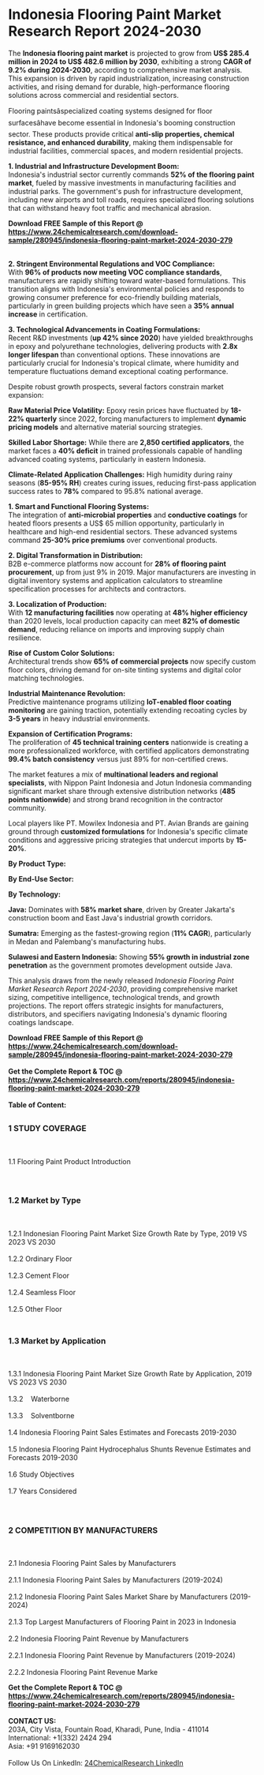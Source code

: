 <h1>Indonesia Flooring Paint  Market Research Report 2024-2030</h1><p>The <strong>Indonesia flooring paint market</strong> is projected to grow from <strong>US$ 285.4 million in 2024 to US$ 482.6 million by 2030</strong>, exhibiting a strong <strong>CAGR of 9.2% during 2024-2030</strong>, according to comprehensive market analysis. This expansion is driven by rapid industrialization, increasing construction activities, and rising demand for durable, high-performance flooring solutions across commercial and residential sectors.</p><p>Flooring paintsâspecialized coating systems designed for floor surfacesâhave become essential in Indonesia's booming construction sector. These products provide critical <strong>anti-slip properties, chemical resistance, and enhanced durability</strong>, making them indispensable for industrial facilities, commercial spaces, and modern residential projects.</p><p><strong>1. Industrial and Infrastructure Development Boom:</strong><br>
Indonesia's industrial sector currently commands <strong>52% of the flooring paint market</strong>, fueled by massive investments in manufacturing facilities and industrial parks. The government's push for infrastructure development, including new airports and toll roads, requires specialized flooring solutions that can withstand heavy foot traffic and mechanical abrasion.</p><div><b>Download FREE Sample of this Report @ 
            <a href="https://www.24chemicalresearch.com/download-sample/280945/indonesia-flooring-paint-market-2024-2030-279">
            https://www.24chemicalresearch.com/download-sample/280945/indonesia-flooring-paint-market-2024-2030-279</a></b></div><br><p><strong>2. Stringent Environmental Regulations and VOC Compliance:</strong><br>
With <strong>96% of products now meeting VOC compliance standards</strong>, manufacturers are rapidly shifting toward water-based formulations. This transition aligns with Indonesia's environmental policies and responds to growing consumer preference for eco-friendly building materials, particularly in green building projects which have seen a <strong>35% annual increase</strong> in certification.</p><p><strong>3. Technological Advancements in Coating Formulations:</strong><br>
Recent R&amp;D investments (<strong>up 42% since 2020</strong>) have yielded breakthroughs in epoxy and polyurethane technologies, delivering products with <strong>2.8x longer lifespan</strong> than conventional options. These innovations are particularly crucial for Indonesia's tropical climate, where humidity and temperature fluctuations demand exceptional coating performance.</p><p>Despite robust growth prospects, several factors constrain market expansion:</p><p><strong>Raw Material Price Volatility:</strong> Epoxy resin prices have fluctuated by <strong>18-22% quarterly</strong> since 2022, forcing manufacturers to implement <strong>dynamic pricing models</strong> and alternative material sourcing strategies.</p><p><strong>Skilled Labor Shortage:</strong> While there are <strong>2,850 certified applicators</strong>, the market faces a <strong>40% deficit</strong> in trained professionals capable of handling advanced coating systems, particularly in eastern Indonesia.</p><p><strong>Climate-Related Application Challenges:</strong> High humidity during rainy seasons (<strong>85-95% RH</strong>) creates curing issues, reducing first-pass application success rates to <strong>78%</strong> compared to 95.8% national average.</p><p><strong>1. Smart and Functional Flooring Systems:</strong><br>
The integration of <strong>anti-microbial properties</strong> and <strong>conductive coatings</strong> for heated floors presents a US$ 65 million opportunity, particularly in healthcare and high-end residential sectors. These advanced systems command <strong>25-30% price premiums</strong> over conventional products.</p><p><strong>2. Digital Transformation in Distribution:</strong><br>
B2B e-commerce platforms now account for <strong>28% of flooring paint procurement</strong>, up from just 9% in 2019. Major manufacturers are investing in digital inventory systems and application calculators to streamline specification processes for architects and contractors.</p><p><strong>3. Localization of Production:</strong><br>
With <strong>12 manufacturing facilities</strong> now operating at <strong>48% higher efficiency</strong> than 2020 levels, local production capacity can meet <strong>82% of domestic demand</strong>, reducing reliance on imports and improving supply chain resilience.</p><p><strong>Rise of Custom Color Solutions:</strong><br>
	Architectural trends show <strong>65% of commercial projects</strong> now specify custom floor colors, driving demand for on-site tinting systems and digital color matching technologies.</p><p><strong>Industrial Maintenance Revolution:</strong><br>
	Predictive maintenance programs utilizing <strong>IoT-enabled floor coating monitoring</strong> are gaining traction, potentially extending recoating cycles by <strong>3-5 years</strong> in heavy industrial environments.</p><p><strong>Expansion of Certification Programs:</strong><br>
	The proliferation of <strong>45 technical training centers</strong> nationwide is creating a more professionalized workforce, with certified applicators demonstrating <strong>99.4% batch consistency</strong> versus just 89% for non-certified crews.</p><p>The market features a mix of <strong>multinational leaders and regional specialists</strong>, with Nippon Paint Indonesia and Jotun Indonesia commanding significant market share through extensive distribution networks (<strong>485 points nationwide</strong>) and strong brand recognition in the contractor community.</p><p>Local players like PT. Mowilex Indonesia and PT. Avian Brands are gaining ground through <strong>customized formulations</strong> for Indonesia's specific climate conditions and aggressive pricing strategies that undercut imports by <strong>15-20%</strong>.</p><p><strong>By Product Type:</strong></p><p><strong>By End-Use Sector:</strong></p><p><strong>By Technology:</strong></p><p><strong>Java:</strong> Dominates with <strong>58% market share</strong>, driven by Greater Jakarta's construction boom and East Java's industrial growth corridors.</p><p><strong>Sumatra:</strong> Emerging as the fastest-growing region (<strong>11% CAGR</strong>), particularly in Medan and Palembang's manufacturing hubs.</p><p><strong>Sulawesi and Eastern Indonesia:</strong> Showing <strong>55% growth in industrial zone penetration</strong> as the government promotes development outside Java.</p><p>This analysis draws from the newly released <em>Indonesia Flooring Paint Market Research Report 2024-2030</em>, providing comprehensive market sizing, competitive intelligence, technological trends, and growth projections. The report offers strategic insights for manufacturers, distributors, and specifiers navigating Indonesia's dynamic flooring coatings landscape.</p><div><b>Download FREE Sample of this Report @ 
            <a href="https://www.24chemicalresearch.com/download-sample/280945/indonesia-flooring-paint-market-2024-2030-279">
            https://www.24chemicalresearch.com/download-sample/280945/indonesia-flooring-paint-market-2024-2030-279</a></b></div><br><div><b>Get the Complete Report & TOC @ 
            <a href="https://www.24chemicalresearch.com/reports/280945/indonesia-flooring-paint-market-2024-2030-279">
            https://www.24chemicalresearch.com/reports/280945/indonesia-flooring-paint-market-2024-2030-279</a></b></div><br>
            <b>Table of Content:</b><p><h2><span style="font-size:16px"><strong>1 STUDY COVERAGE</strong></span></h2><br />
<p>1.1 Flooring Paint  Product Introduction</p><br />
<h2><span style="font-size:16px"><strong>1.2 Market by Type</strong></span></h2><br />
<p>1.2.1 Indonesian Flooring Paint  Market Size Growth Rate by Type, 2019 VS 2023 VS 2030<br /><br />
1.2.2 Ordinary Floor&nbsp;&nbsp; &nbsp;<br /><br />
1.2.3 Cement Floor<br /><br />
1.2.4 Seamless Floor<br /><br />
1.2.5 Other Floor<br /><br />
<h2><span style="font-size:16px"><strong>1.3 Market by Application</strong></span></h2><br />
<p>1.3.1 Indonesia Flooring Paint  Market Size Growth Rate by Application, 2019 VS 2023 VS 2030<br /><br />
1.3.2&nbsp;&nbsp; &nbsp;Waterborne<br /><br />
1.3.3&nbsp;&nbsp; &nbsp;Solventborne<br /><br />
1.4 Indonesia Flooring Paint  Sales Estimates and Forecasts 2019-2030<br /><br />
1.5 Indonesia Flooring Paint  Hydrocephalus Shunts Revenue Estimates and Forecasts 2019-2030<br /><br />
1.6 Study Objectives<br /><br />
1.7 Years Considered</p><br />
<h2><span style="font-size:16px"><strong>2 COMPETITION BY MANUFACTURERS</strong></span></h2><br />
<p>2.1 Indonesia Flooring Paint  Sales by Manufacturers<br /><br />
2.1.1 Indonesia Flooring Paint  Sales by Manufacturers (2019-2024)<br /><br />
2.1.2 Indonesia Flooring Paint  Sales Market Share by Manufacturers (2019-2024)<br /><br />
2.1.3 Top Largest Manufacturers of Flooring Paint  in 2023 in Indonesia<br /><br />
2.2 Indonesia Flooring Paint  Revenue by Manufacturers<br /><br />
2.2.1 Indonesia Flooring Paint  Revenue by Manufacturers (2019-2024)<br /><br />
2.2.2 Indonesia Flooring Paint  Revenue Marke</p><div><b>Get the Complete Report & TOC @ 
            <a href="https://www.24chemicalresearch.com/reports/280945/indonesia-flooring-paint-market-2024-2030-279">
            https://www.24chemicalresearch.com/reports/280945/indonesia-flooring-paint-market-2024-2030-279</a></b></div><br><b>CONTACT US:</b><br>
            203A, City Vista, Fountain Road, Kharadi, Pune, India - 411014<br>
            International: +1(332) 2424 294<br>
            Asia: +91 9169162030 <br><br>
            Follow Us On LinkedIn: <a href="https://www.linkedin.com/company/24chemicalresearch/">24ChemicalResearch LinkedIn</a>